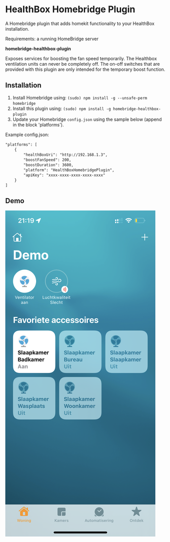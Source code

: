 # HealthBox Homebridge Plugin

A Homebridge plugin that adds homekit functionality to your HealthBox installation.

Requirements: a running HomeBridge server

**homebridge-healthbox-plugin**

Exposes services for boosting the fan speed temporarily. 
The Healthbox ventilation units can never be completely off. 
The on-off switches that are provided with this plugin are only 
intended for the temporary boost function.


## Installation


1. Install Homebridge using: `(sudo) npm install -g --unsafe-perm homebridge`
2. Install this plugin using: `(sudo) npm install -g homebridge-healthbox-plugin`
3. Update your Homebridge `config.json` using the sample below (append in the block 'platforms').

Example config.json:

    "platforms": [
        {
            "healthBoxUri": "http://192.168.1.3",
            "boostFanSpeed": 200,
            "boostDuration": 3600,
            "platform": "HealthBoxHomebridgePlugin",
            "apiKey": "xxxx-xxxx-xxxx-xxxx-xxxx"
        }
    ]

## Demo

![demo](https://raw.githubusercontent.com/superjoran/homebridge-healthbox/master/.github/images/IMG_1534.PNG)
